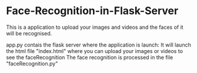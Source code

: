 # Face-Recognition-in-Flask-Server
This is a application to upload your images and videos and the faces of it will be recognised.

app.py contais the flask server where the application is launch: 
It will launch the html file "index.html" where you can upload your images or videos to see the faceRecognition
The face recognition is processed in the file "faceRecognition.py"
